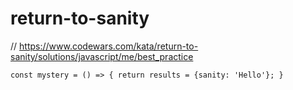 # return-to-sanity
// https://www.codewars.com/kata/return-to-sanity/solutions/javascript/me/best_practice


```
const mystery = () => { return results = {sanity: 'Hello'}; }
```
